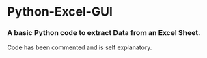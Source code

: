 # Python-Excel-GUI

### A basic Python code to extract Data from an Excel Sheet.

Code has been commented and is self explanatory.